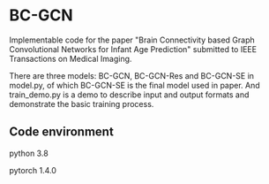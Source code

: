 # BC-GCN
Implementable code for the paper "Brain Connectivity based Graph Convolutional Networks for Infant Age Prediction" submitted to IEEE Transactions on Medical Imaging.

There are three models: BC-GCN, BC-GCN-Res and BC-GCN-SE in model.py, of which BC-GCN-SE is the final model used in paper. And train_demo.py is a demo to describe input and output formats and demonstrate the basic training process.

## Code environment

python 3.8

pytorch 1.4.0
